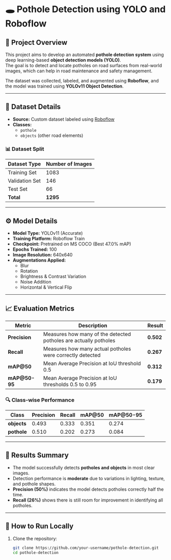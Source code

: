 # 🕳️ Pothole Detection using YOLO and Roboflow

## 📘 Project Overview
This project aims to develop an automated **pothole detection system** using deep learning-based **object detection models (YOLO)**.  
The goal is to detect and locate potholes on road surfaces from real-world images, which can help in road maintenance and safety management.

The dataset was collected, labeled, and augmented using **Roboflow**, and the model was trained using **YOLOv11 Object Detection**.

---

## 📂 Dataset Details

- **Source:** Custom dataset labeled using [Roboflow](https://roboflow.com/)  
- **Classes:**  
  - `pothole`  
  - `objects` (other road elements)

### 📊 Dataset Split
| Dataset Type | Number of Images |
|---------------|------------------|
| Training Set  | 1083 |
| Validation Set| 146 |
| Test Set      | 66 |
| **Total**     | **1295** |

---

## ⚙️ Model Details

- **Model Type:** YOLOv11 (Accurate)  
- **Training Platform:** Roboflow Train  
- **Checkpoint:** Pretrained on MS COCO (Best 47.0% mAP)  
- **Epochs Trained:** 100  
- **Image Resolution:** 640x640  
- **Augmentations Applied:**
  - Blur
  - Rotation
  - Brightness & Contrast Variation
  - Noise Addition
  - Horizontal & Vertical Flip

---

## 📈 Evaluation Metrics

| Metric | Description | Result |
|---------|--------------|--------|
| **Precision** | Measures how many of the detected potholes are actually potholes | **0.502** |
| **Recall** | Measures how many actual potholes were correctly detected | **0.267** |
| **mAP@50** | Mean Average Precision at IoU threshold 0.5 | **0.312** |
| **mAP@50-95** | Mean Average Precision at IoU thresholds 0.5 to 0.95 | **0.179** |

### 🔍 Class-wise Performance

| Class | Precision | Recall | mAP@50 | mAP@50-95 |
|--------|------------|---------|---------|------------|
| **objects** | 0.493 | 0.333 | 0.351 | 0.274 |
| **pothole** | 0.510 | 0.202 | 0.273 | 0.084 |

---

## 🧠 Results Summary

- The model successfully detects **potholes and objects** in most clear images.
- Detection performance is **moderate** due to variations in lighting, texture, and pothole shapes.
- **Precision (50%)** indicates the model detects potholes correctly half the time.
- **Recall (26%)** shows there is still room for improvement in identifying all potholes.

---

## 🚀 How to Run Locally

1. Clone the repository:
   ```bash
   git clone https://github.com/your-username/pothole-detection.git
   cd pothole-detection

